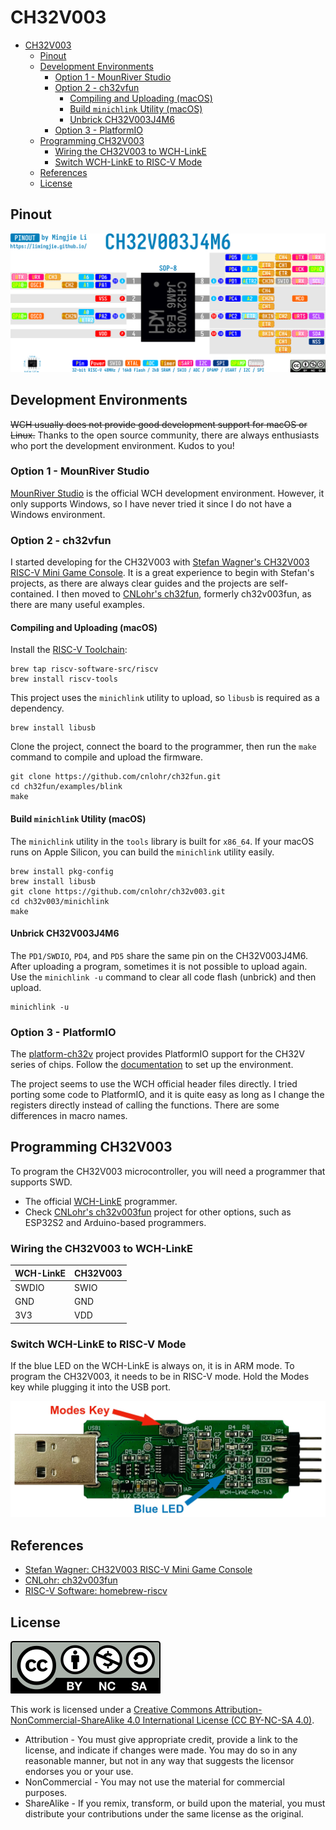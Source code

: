 # CH32V003

- [CH32V003](#ch32v003)
  - [Pinout](#pinout)
  - [Development Environments](#development-environments)
    - [Option 1 - MounRiver Studio](#option-1---mounriver-studio)
    - [Option 2 - ch32vfun](#option-2---ch32vfun)
      - [Compiling and Uploading (macOS)](#compiling-and-uploading-macos)
      - [Build `minichlink` Utility (macOS)](#build-minichlink-utility-macos)
      - [Unbrick CH32V003J4M6](#unbrick-ch32v003j4m6)
    - [Option 3 - PlatformIO](#option-3---platformio)
  - [Programming CH32V003](#programming-ch32v003)
    - [Wiring the CH32V003 to WCH-LinkE](#wiring-the-ch32v003-to-wch-linke)
    - [Switch WCH-LinkE to RISC-V Mode](#switch-wch-linke-to-risc-v-mode)
  - [References](#references)
  - [License](#license)

## Pinout

![CH32V003J4M6](./CH32V003J4M6.png)

## Development Environments

~~WCH usually does not provide good development support for macOS or Linux.~~ Thanks to the open source community, there are always enthusiasts who port the development environment. Kudos to you!

### Option 1 - MounRiver Studio

[MounRiver Studio](http://www.mounriver.com/) is the official WCH development environment. However, it only supports Windows, so I have never tried it since I do not have a Windows environment.

### Option 2 - ch32vfun

I started developing for the CH32V003 with [Stefan Wagner's CH32V003 RISC-V Mini Game Console](https://github.com/wagiminator/CH32V003-GameConsole). It is a great experience to begin with Stefan's projects, as there are always clear guides and the projects are self-contained. I then moved to [CNLohr's ch32fun](https://github.com/cnlohr/ch32v003fun), formerly ch32v003fun, as there are many useful examples.

#### Compiling and Uploading (macOS)

Install the [RISC-V Toolchain](https://github.com/riscv-software-src/homebrew-riscv):

```shell
brew tap riscv-software-src/riscv
brew install riscv-tools
```

This project uses the `minichlink` utility to upload, so `libusb` is required as a dependency.

```shell
brew install libusb
```

Clone the project, connect the board to the programmer, then run the `make` command to compile and upload the firmware.

```shell
git clone https://github.com/cnlohr/ch32fun.git
cd ch32fun/examples/blink
make
```

#### Build `minichlink` Utility (macOS)

The `minichlink` utility in the `tools` library is built for `x86_64`. If your macOS runs on Apple Silicon, you can build the `minichlink` utility easily.

```shell
brew install pkg-config
brew install libusb
git clone https://github.com/cnlohr/ch32v003.git
cd ch32v003/minichlink
make
```

#### Unbrick CH32V003J4M6

The `PD1/SWDIO`, `PD4`, and `PD5` share the same pin on the CH32V003J4M6. After uploading a program, sometimes it is not possible to upload again. Use the `minichlink -u` command to clear all code flash (unbrick) and then upload.

```shell
minichlink -u
```

### Option 3 - PlatformIO

The [platform-ch32v](https://github.com/Community-PIO-CH32V/platform-ch32v) project provides PlatformIO support for the CH32V series of chips. Follow the [documentation](https://pio-ch32v.readthedocs.io/en/latest/installation.html) to set up the environment.

The project seems to use the WCH official header files directly. I tried porting some code to PlatformIO, and it is quite easy as long as I change the registers directly instead of calling the functions. There are some differences in macro names.

## Programming CH32V003

To program the CH32V003 microcontroller, you will need a programmer that supports SWD.

- The official [WCH-LinkE](https://www.wch-ic.com/products/WCH-Link.html) programmer.
- Check [CNLohr's ch32v003fun](https://github.com/cnlohr/ch32v003fun) project for other options, such as ESP32S2 and Arduino-based programmers.

### Wiring the CH32V003 to WCH-LinkE

| WCH-LinkE | CH32V003 |
| --------- | -------- |
| SWDIO     | SWIO     |
| GND       | GND      |
| 3V3       | VDD      |

### Switch WCH-LinkE to RISC-V Mode

If the blue LED on the WCH-LinkE is always on, it is in ARM mode. To program the CH32V003, it needs to be in RISC-V mode. Hold the Modes key while plugging it into the USB port.

![WCH-LinkE Modes](images/WCH-LinkE-Modes.jpg)

## References

- [Stefan Wagner: CH32V003 RISC-V Mini Game Console](https://github.com/wagiminator/CH32V003-GameConsole)
- [CNLohr: ch32v003fun](https://github.com/cnlohr/ch32v003fun)
- [RISC-V Software: homebrew-riscv](https://github.com/riscv-software-src/homebrew-riscv)

## License

![CC by-nc-sa](../../Images/by-nc-sa.svg)

This work is licensed under a [Creative Commons Attribution-NonCommercial-ShareAlike 4.0 International License (CC BY-NC-SA 4.0)](https://creativecommons.org/licenses/by-nc-sa/4.0/).

- Attribution - You must give appropriate credit, provide a link to the license, and indicate if changes were made. You may do so in any reasonable manner, but not in any way that suggests the licensor endorses you or your use.
- NonCommercial - You may not use the material for commercial purposes.
- ShareAlike - If you remix, transform, or build upon the material, you must distribute your contributions under the same license as the original.
